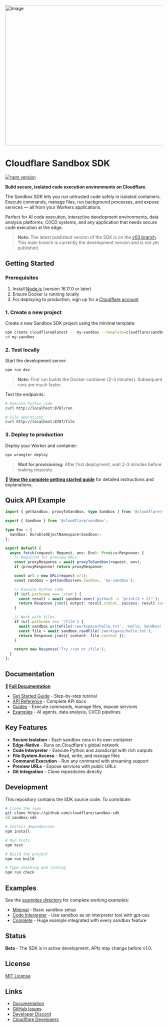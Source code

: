 <img width="1362" height="450" alt="Image" src="https://github.com/user-attachments/assets/6f770ae3-0a14-4d2b-9aed-a304ee5446c5" />

# Cloudflare Sandbox SDK

[![npm version](https://img.shields.io/npm/v/@cloudflare/sandbox.svg)](https://www.npmjs.com/package/@cloudflare/sandbox)

**Build secure, isolated code execution environments on Cloudflare.**

The Sandbox SDK lets you run untrusted code safely in isolated containers. Execute commands, manage files, run background processes, and expose services — all from your Workers applications.

Perfect for AI code execution, interactive development environments, data analysis platforms, CI/CD systems, and any application that needs secure code execution at the edge.

> **Note:** The latest published version of the SDK is on the [v03 branch](https://github.com/cloudflare/sandbox-sdk/tree/v03). This main branch is currently the development version and is not yet published.

## Getting Started

### Prerequisites

1. Install [Node.js](https://docs.npmjs.com/downloading-and-installing-node-js-and-npm) (version 16.17.0 or later)
2. Ensure Docker is running locally
3. For deploying to production, sign up for a [Cloudflare account](https://dash.cloudflare.com/sign-up/workers-and-pages)

### 1. Create a new project

Create a new Sandbox SDK project using the minimal template:

```bash
npm create cloudflare@latest -- my-sandbox --template=cloudflare/sandbox-sdk/examples/minimal
cd my-sandbox
```

### 2. Test locally

Start the development server:

```bash
npm run dev
```

> **Note:** First run builds the Docker container (2-3 minutes). Subsequent runs are much faster.

Test the endpoints:

```bash
# Execute Python code
curl http://localhost:8787/run

# File operations
curl http://localhost:8787/file
```

### 3. Deploy to production

Deploy your Worker and container:

```bash
npx wrangler deploy
```

> **Wait for provisioning:** After first deployment, wait 2-3 minutes before making requests.

**📖 [View the complete getting started guide](https://developers.cloudflare.com/sandbox/get-started/)** for detailed instructions and explanations.

## Quick API Example

```typescript
import { getSandbox, proxyToSandbox, type Sandbox } from '@cloudflare/sandbox';

export { Sandbox } from '@cloudflare/sandbox';

type Env = {
  Sandbox: DurableObjectNamespace<Sandbox>;
};

export default {
  async fetch(request: Request, env: Env): Promise<Response> {
    // Required for preview URLs
    const proxyResponse = await proxyToSandbox(request, env);
    if (proxyResponse) return proxyResponse;

    const url = new URL(request.url);
    const sandbox = getSandbox(env.Sandbox, 'my-sandbox');

    // Execute Python code
    if (url.pathname === '/run') {
      const result = await sandbox.exec('python3 -c "print(2 + 2)"');
      return Response.json({ output: result.stdout, success: result.success });
    }

    // Work with files
    if (url.pathname === '/file') {
      await sandbox.writeFile('/workspace/hello.txt', 'Hello, Sandbox!');
      const file = await sandbox.readFile('/workspace/hello.txt');
      return Response.json({ content: file.content });
    }

    return new Response('Try /run or /file');
  }
};
```

## Documentation

**📖 [Full Documentation](https://developers.cloudflare.com/sandbox/)**

- [Get Started Guide](https://developers.cloudflare.com/sandbox/get-started/) - Step-by-step tutorial
- [API Reference](https://developers.cloudflare.com/sandbox/api/) - Complete API docs
- [Guides](https://developers.cloudflare.com/sandbox/guides/) - Execute commands, manage files, expose services
- [Examples](https://developers.cloudflare.com/sandbox/tutorials/) - AI agents, data analysis, CI/CD pipelines

## Key Features

- **Secure Isolation** - Each sandbox runs in its own container
- **Edge-Native** - Runs on Cloudflare's global network
- **Code Interpreter** - Execute Python and JavaScript with rich outputs
- **File System Access** - Read, write, and manage files
- **Command Execution** - Run any command with streaming support
- **Preview URLs** - Expose services with public URLs
- **Git Integration** - Clone repositories directly

## Development

This repository contains the SDK source code. To contribute:

```bash
# Clone the repo
git clone https://github.com/cloudflare/sandbox-sdk
cd sandbox-sdk

# Install dependencies
npm install

# Run tests
npm test

# Build the project
npm run build

# Type checking and linting
npm run check
```

## Examples

See the [examples directory](./examples) for complete working examples:

- [Minimal](./examples/minimal) - Basic sandbox setup
- [Code Interpreter](./examples/code-interpreter) - Use sandbox as an interpreter tool with gpt-oss
- [Complete](./examples/basic) - Huge example integrated with every sandbox feature

## Status

**Beta** - The SDK is in active development. APIs may change before v1.0.

## License

[MIT License](LICENSE)

## Links

- [Documentation](https://developers.cloudflare.com/sandbox/)
- [GitHub Issues](https://github.com/cloudflare/sandbox-sdk/issues)
- [Developer Discord](https://discord.cloudflare.com)
- [Cloudflare Developers](https://twitter.com/CloudflareDev)
